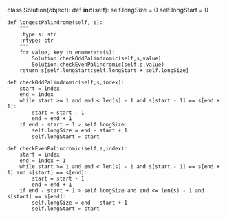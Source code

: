 class Solution(object):
    def __init__(self):
        self.longSize = 0
        self.longStart = 0

    def longestPalindrome(self, s):
        """
        :type s: str
        :rtype: str
        """
        for value, key in enumerate(s):
            Solution.checkOddPalindromic(self,s,value)
            Solution.checkEvenPalindromic(self,s,value)
        return s[self.longStart:self.longStart + self.longSize]

    def checkOddPalindromic(self,s,index):
        start = index
        end = index
        while start >= 1 and end < len(s) - 1 and s[start - 1] == s[end + 1]:
            start = start - 1
            end = end + 1
        if end - start + 1 > self.longSize:
            self.longSize = end - start + 1
            self.longStart = start

    def checkEvenPalindromic(self,s,index):
        start = index
        end = index + 1
        while start >= 1 and end < len(s) - 1 and s[start - 1] == s[end + 1] and s[start] == s[end]:
            start = start - 1
            end = end + 1
        if end - start + 1 > self.longSize and end <= len(s) - 1 and s[start] == s[end]:
            self.longSize = end - start + 1
            self.longStart = start
